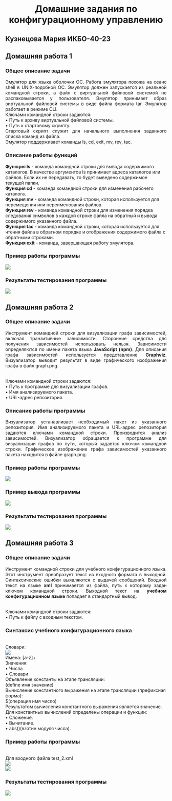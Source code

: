 <h1 align="center">Домашние задания по конфигурационному управлению</h1>
<h2>Кузнецова Мария ИКБО-40-23</h2>
<h2>Домашняя работа 1</h2>

<h3>Общее описание задачи</h3>
<body>

<p align="justify">Эмулятор для языка оболочки ОС. Работа
эмулятора похожа на сеанс shell в UNIX-подобной ОС.
Эмулятор должен запускается из реальной командной строки, а файл с
виртуальной файловой системой не распаковывается у пользователя.
Эмулятор принимает образ виртуальной файловой системы в виде файла формата
tar. Эмулятор работает в режиме CLI.
<br>Ключами командной строки задаются:
<br>• Путь к архиву виртуальной файловой системы.
<br>• Путь к стартовому скрипту.
<br>Стартовый скрипт служит для начального выполнения заданного списка
команд из файла.
<br>Эмулятор поддерживает команды ls, cd, exit, mv, rev, tac.</p>

<h3>Описание работы функций</h3>

<b>Функция ls</b> - команда командной строки для вывода содержимого каталогов. В качестве аргументов ls принимает адреса каталогов или файлов. Если их не передавать, то будет выведено содержимое текущей папки.
<br><b>Функция cd</b> - команда командной строки для изменения рабочего каталога.
<br><b>Функция mv</b> - команда командной строки, которая используется для перемещения или переименования файлов.
<br><b>Функция rev</b> - команда командной строки для изменения порядка следования символов в каждой строке файла на обратный и вывода содержимого указанного файла.
<br><b>Функция tac</b> - команда командной строки, которая используется для чтения файла в обратном порядке и отображения содержимого файла с обратными строками.
<br><b>Функция exit</b> - команда, завершающая работу эмулятора.
<h3>Пример работы программы</h3>
<img src="images/dz1_emul_demo.png" align="center"> 
<h3>Результаты тестирования программы</h3>
<img src="images/dz1_tests_img.png" align="center"> 
</body>
<h2>Домашняя работа 2</h2>

<h3>Общее описание задачи</h3>
<body>

<p align="justify">Инструмент командной строки для визуализации графа
зависимостей, включая транзитивные зависимости. Сторонние средства для
получения зависимостей использовать нельзя.
Зависимости определяются по имени пакета языка <b>JavaScript (npm)</b>. Для
описания графа зависимостей используется представление <b>Graphviz</b>.
Визуализатор выводит результат в виде графического
изображения графа в файл graph.png.

<br>Ключами командной строки задаются:
<br>• Путь к программе для визуализации графов.
<br>• Имя анализируемого пакета.
<br>• URL-адрес репозитория.
</p>

<h3>Описание работы программы</h3>

<p align="justify"> Визуализатор устанавливает необходимый пакет из указанного репозитория. Имя анализируемого пакета и URL-адрес репозитория
 задаются ключами командной строки. Производится анализ зависимостей. Визуализатор обращается к программе для визуализации графов по 
пути, который задается ключом командной строки. Графическое изображение графа зависимостей указанного пакета находится в файле
graph.png.</p>

<h3>Пример работы программы</h3>
<img src="images/dz2_viz_demo.png" align="center"> 
<h3>Пример вывода программы</h3>
<img src="images/dz2_graf.png" align="center"> 
<h3>Результаты тестирования программы</h3>
<img src="images/dz2_test_vizualizer.png" align="center"> 
</body>
<h2>Домашняя работа 3</h2>

<h3>Общее описание задачи</h3>
<body>

<p align="justify">Инструмент командной строки для учебного конфигурационного
языка. Этот инструмент преобразует текст из
входного формата в выходной. Синтаксические ошибки выявляются с выдачей
сообщений. Входной текст на языке <b>xml</b> принимается из файла, путь к которому задан
ключом командной строки. Выходной текст на <b>учебном конфигурационном
языке</b> попадает в стандартный вывод.


<br>Ключами командной строки задаются:
<br>• Путь к файлу с входным текстом.
</p>
<h3>Синтаксис учебного конфигурационного языка</h3>
<br>Словари:
<br><img src="images/dz3_dict.png" align="center"> 
<br>Имена: [a-z]+
<br>Значения:
<br>• Числа
<br>• Словари
<br>Объявление константы на этапе трансляции:
<br> (define имя значение)
<br>Вычисление константного выражения на этапе трансляции (префиксная
форма):
<br> $(операция имя число)
<br>Результатом вычисления константного выражения является значение.
<br>Для константных вычислений определены операции и функции:
<br>• Сложение.
<br>• Вычитание.
<br>• abs()(взятие модуля числа).

<h3>Пример работы программы</h3>
<br>Для входного файла test_2.xml
<br><img src="images/dz3_test_2.png" align="center"> 
<br><img src="images/dz3_res_test2.png" align="center">
<h3>Результаты тестирования программы</h3>
<img src="images/dz3_test.png" align="center"> 
</body>